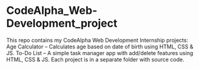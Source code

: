 # CodeAlpha_Web-Development_project
This repo contains my CodeAlpha Web Development Internship projects:  Age Calculator – Calculates age based on date of birth using HTML, CSS &amp; JS.  To-Do List – A simple task manager app with add/delete features using HTML, CSS &amp; JS. Each project is in a separate folder with source code.

